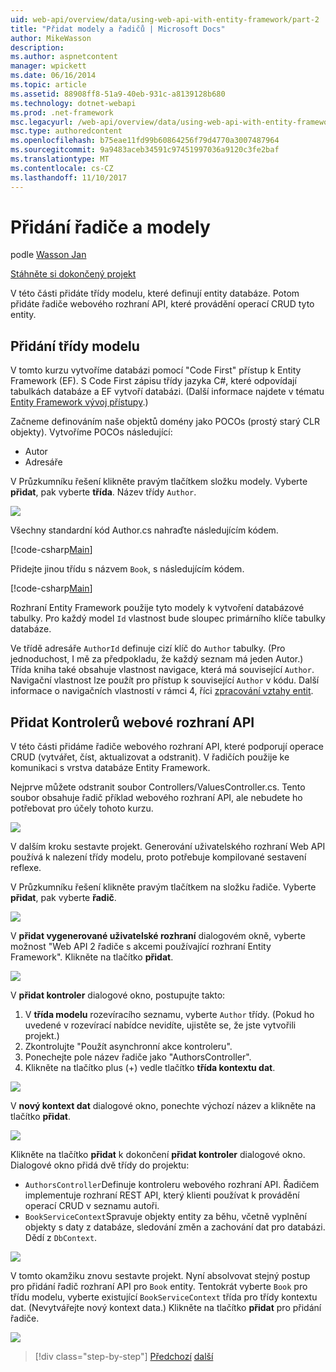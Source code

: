 ```yaml
---
uid: web-api/overview/data/using-web-api-with-entity-framework/part-2
title: "Přidat modely a řadičů | Microsoft Docs"
author: MikeWasson
description: 
ms.author: aspnetcontent
manager: wpickett
ms.date: 06/16/2014
ms.topic: article
ms.assetid: 88908ff8-51a9-40eb-931c-a8139128b680
ms.technology: dotnet-webapi
ms.prod: .net-framework
msc.legacyurl: /web-api/overview/data/using-web-api-with-entity-framework/part-2
msc.type: authoredcontent
ms.openlocfilehash: b75eae11fd99b60864256f79d4770a3007487964
ms.sourcegitcommit: 9a9483aceb34591c97451997036a9120c3fe2baf
ms.translationtype: MT
ms.contentlocale: cs-CZ
ms.lasthandoff: 11/10/2017
---
```

<a name="add-models-and-controllers"></a>Přidání řadiče a modely
====================
podle [Wasson Jan](https://github.com/MikeWasson)

[Stáhněte si dokončený projekt](https://github.com/MikeWasson/BookService)

V této části přidáte třídy modelu, které definují entity databáze. Potom přidáte řadiče webového rozhraní API, které provádění operací CRUD tyto entity.

## <a name="add-model-classes"></a>Přidání třídy modelu

V tomto kurzu vytvoříme databázi pomocí "Code First" přístup k Entity Framework (EF). S Code First zápisu třídy jazyka C#, které odpovídají tabulkách databáze a EF vytvoří databázi. (Další informace najdete v tématu [Entity Framework vývoj přístupy](https://msdn.microsoft.com/en-us/library/ms178359%28v=vs.110%29.aspx#dbfmfcf).)

Začneme definováním naše objektů domény jako POCOs (prostý starý CLR objekty). Vytvoříme POCOs následující:

- Autor
- Adresáře

V Průzkumníku řešení klikněte pravým tlačítkem složku modely. Vyberte **přidat**, pak vyberte **třída**. Název třídy `Author`.

![](part-2/_static/image1.png)

Všechny standardní kód Author.cs nahraďte následujícím kódem.

[!code-csharp[Main](part-2/samples/sample1.cs)]

Přidejte jinou třídu s názvem `Book`, s následujícím kódem.

[!code-csharp[Main](part-2/samples/sample2.cs)]

Rozhraní Entity Framework použije tyto modely k vytvoření databázové tabulky. Pro každý model `Id` vlastnost bude sloupec primárního klíče tabulky databáze.

Ve třídě adresáře `AuthorId` definuje cizí klíč do `Author` tabulky. (Pro jednoduchost, I mě za předpokladu, že každý seznam má jeden Autor.) Třída kniha také obsahuje vlastnost navigace, která má související `Author`. Navigační vlastnost lze použít pro přístup k související `Author` v kódu. Další informace o navigačních vlastností v rámci 4, říci [zpracování vztahy entit](part-4.md).

## <a name="add-web-api-controllers"></a>Přidat Kontrolerů webové rozhraní API

V této části přidáme řadiče webového rozhraní API, které podporují operace CRUD (vytvářet, číst, aktualizovat a odstranit). V řadičích použije ke komunikaci s vrstva databáze Entity Framework.

Nejprve můžete odstranit soubor Controllers/ValuesController.cs. Tento soubor obsahuje řadič příklad webového rozhraní API, ale nebudete ho potřebovat pro účely tohoto kurzu.

![](part-2/_static/image2.png)

V dalším kroku sestavte projekt. Generování uživatelského rozhraní Web API používá k nalezení třídy modelu, proto potřebuje kompilované sestavení reflexe.

V Průzkumníku řešení klikněte pravým tlačítkem na složku řadiče. Vyberte **přidat**, pak vyberte **řadič**.

![](part-2/_static/image3.png)

V **přidat vygenerované uživatelské rozhraní** dialogovém okně, vyberte možnost "Web API 2 řadiče s akcemi používající rozhraní Entity Framework". Klikněte na tlačítko **přidat**.

![](part-2/_static/image4.png)

V **přidat kontroler** dialogové okno, postupujte takto:

1. V **třída modelu** rozevíracího seznamu, vyberte `Author` třídy. (Pokud ho uvedené v rozevírací nabídce nevidíte, ujistěte se, že jste vytvořili projekt.)
2. Zkontrolujte "Použít asynchronní akce kontroleru".
3. Ponechejte pole název řadiče jako &quot;AuthorsController&quot;.
4. Klikněte na tlačítko plus (+) vedle tlačítko **třída kontextu dat**.

![](part-2/_static/image5.png)

V **nový kontext dat** dialogové okno, ponechte výchozí název a klikněte na tlačítko **přidat**.

![](part-2/_static/image6.png)

Klikněte na tlačítko **přidat** k dokončení **přidat kontroler** dialogové okno. Dialogové okno přidá dvě třídy do projektu:

- `AuthorsController`Definuje kontroleru webového rozhraní API. Řadičem implementuje rozhraní REST API, který klienti používat k provádění operací CRUD v seznamu autoři.
- `BookServiceContext`Spravuje objekty entity za běhu, včetně vyplnění objekty s daty z databáze, sledování změn a zachování dat pro databázi. Dědí z `DbContext`.

![](part-2/_static/image7.png)

V tomto okamžiku znovu sestavte projekt. Nyní absolvovat stejný postup pro přidání řadič rozhraní API pro `Book` entity. Tentokrát vyberte `Book` pro třídu modelu, vyberte existující `BookServiceContext` třída pro třídy kontextu dat. (Nevytvářejte nový kontext data.) Klikněte na tlačítko **přidat** pro přidání řadiče.

![](part-2/_static/image8.png)

>[!div class="step-by-step"]
[Předchozí](part-1.md)
[další](part-3.md)
